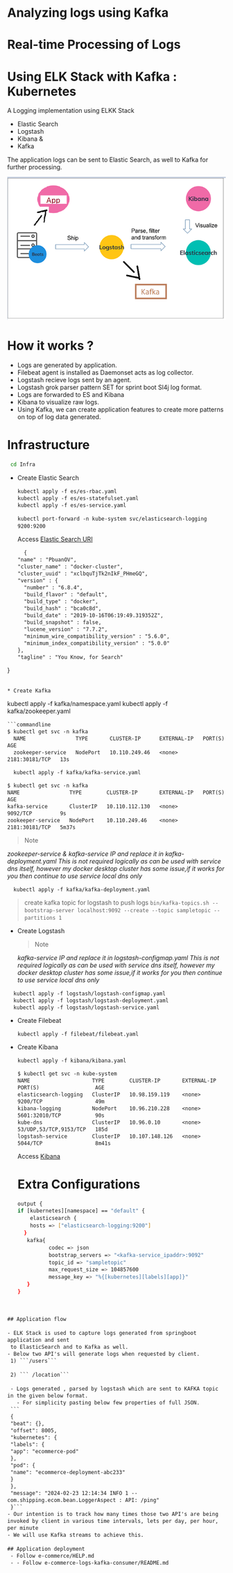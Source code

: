 # Analyzing logs using Kafka
# Real-time Processing of Logs
# Using ELK Stack with Kafka : Kubernetes

A Logging implementation using ELKK Stack  

* Elastic Search
* Logstash
* Kibana & 
* Kafka

The application logs can be sent to Elastic Search, as well to Kafka for further processing.

![img.png](img.png)
 
# How it works ?

* Logs are generated by application.
* Filebeat agent is installed as Daemonset acts as log collector.
* Logstash recieve logs sent by an agent.
* Logstash grok parser pattern SET for sprint boot Sl4j log format.
* Logs are forwarded to ES and Kibana
* Kibana to visualize raw logs.
* Using Kafka, we can create application features to create more patterns on top of log data generated.

# Infrastructure

```sh
 cd Infra
```

* Create Elastic Search

   ``` 
   kubectl apply -f es/es-rbac.yaml
   kubectl apply -f es/es-statefulset.yaml
   kubectl apply -f es/es-service.yaml  
  ```
  
  `kubectl port-forward -n kube-system svc/elasticsearch-logging 9200:9200`
  

  Access [Elastic Search URI](http://localhost:9200)
  
  ```commandline
    {
  "name" : "PbuanOV",
  "cluster_name" : "docker-cluster",
  "cluster_uuid" : "xclbquTjTk2nIkF_PHmeGQ",
  "version" : {
    "number" : "6.8.4",
    "build_flavor" : "default",
    "build_type" : "docker",
    "build_hash" : "bca0c8d",
    "build_date" : "2019-10-16T06:19:49.319352Z",
    "build_snapshot" : false,
    "lucene_version" : "7.7.2",
    "minimum_wire_compatibility_version" : "5.6.0",
    "minimum_index_compatibility_version" : "5.0.0"
  },
  "tagline" : "You Know, for Search"
}
```

* Create Kafka
  ```
  kubectl apply -f kafka/namespace.yaml
  kubectl apply -f kafka/zookeeper.yaml
  ```
  ```commandline
  $ kubectl get svc -n kafka
    NAME                TYPE       CLUSTER-IP      EXTERNAL-IP   PORT(S)          AGE
    zookeeper-service   NodePort   10.110.249.46   <none>        2181:30181/TCP   13s

  ```
  ``` 
    kubectl apply -f kafka/kafka-service.yaml
  ```
  

  ```commandline
  $ kubectl get svc -n kafka
  NAME                TYPE        CLUSTER-IP       EXTERNAL-IP   PORT(S)          AGE
  kafka-service       ClusterIP   10.110.112.130   <none>        9092/TCP         9s
  zookeeper-service   NodePort    10.110.249.46    <none>        2181:30181/TCP   5m37s
  ```
  > Note 
  
  _zookeeper-service & kafka-service IP and replace it in kafka-deployment.yaml_
  _This is not required logically as can be used with service dns itself, however my docker desktop cluster has some issue,if it works for you then continue to use service local dns only_


  ```
    kubectl apply -f kafka/kafka-deployment.yaml
  ```
  
  > create kafka topic for logstash to push logs
    `bin/kafka-topics.sh --bootstrap-server localhost:9092 --create --topic sampletopic --partitions 1`
  
* Create Logstash
  > Note

  _kafka-service IP and replace it in logstash-configmap.yaml_
  _This is not required logically as can be used with service dns itself, however my docker desktop cluster has some issue,if it works for you then continue to use service local dns only_

```
  kubectl apply -f logstash/logstash-configmap.yaml
  kubectl apply -f logstash/logstash-deployment.yaml
  kubectl apply -f logstash/logstash-service.yaml
   ```

* Create Filebeat
  ``` 
  kubectl apply -f filebeat/filebeat.yaml  
  ```


* Create Kibana
   ```
   kubectl apply -f kibana/kibana.yaml
   ```
   
   ```
  $ kubectl get svc -n kube-system
  NAME                    TYPE        CLUSTER-IP       EXTERNAL-IP   PORT(S)                  AGE
  elasticsearch-logging   ClusterIP   10.98.159.119    <none>        9200/TCP                 49m
  kibana-logging          NodePort    10.96.210.228    <none>        5601:32010/TCP           90s
  kube-dns                ClusterIP   10.96.0.10       <none>        53/UDP,53/TCP,9153/TCP   185d
  logstash-service        ClusterIP   10.107.148.126   <none>        5044/TCP                 8m41s

   ``` 
   Access [Kibana](http://localhost:32010/app/kibana)





  # Extra Configurations

  ``` sh
  output {
  if [kubernetes][namespace] == "default" {
      elasticsearch {
      hosts => ["elasticsearch-logging:9200"]
    }
     kafka{
            codec => json
            bootstrap_servers => "<kafka-service_ipaddr>:9092"
            topic_id => "sampletopic"
            max_request_size => 104857600
            message_key => "%{[kubernetes][labels][app]}"
     }
  }
 ````
  

## Application flow

- ELK Stack is used to capture logs generated from springboot application and sent
  to ElasticSearch and to Kafka as well.
- Below two API's will generate logs when requested by client.
  1) ```/users```
  
  2) ``` /location```

  - Logs generated , parsed by logstash which are sent to KAFKA topic in the given below format. 
    - For simplicity pasting below few properties of full JSON.
  ```
  {
  "beat": {},
  "offset": 8005,
  "kubernetes": {
  "labels": {
  "app": "ecommerce-pod"
  },
  "pod": {
  "name": "ecommerce-deployment-abc233"
  }
  },
  "message": "2024-02-23 12:14:34 INFO 1 -- com.shipping.ecom.bean.LoggerAspect : API: /ping"
  }```
- Our intention is to track how many times those two API's are being invoked by client in various time intervals, lets per day, per hour, per minute
- We will use Kafka streams to achieve this.

## Application deployment
  - Follow e-commerce/HELP.md
  - - Follow e-commerce-logs-kafka-consumer/README.md